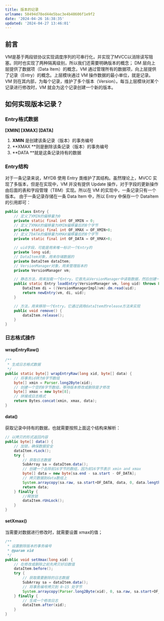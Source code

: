 ```yaml
---
title: 版本的记录
urlname: 58494d78ed44e5bac3e4b48606f1e9f2
date: '2024-04-26 16:38:35'
updated: '2024-04-27 13:46:01'
---
```

## 前言
VM是基于两段锁协议实现调度序列的可串行化，并实现了MVCC以消除读写阻塞。同时也实现了两种隔离级别，所以我们还需要明确版本的概念；
DM 层向上层提供了数据项（Data Item）的概念，VM 通过管理所有的数据项，向上层提供了记录（Entry）的概念。上层模块通过 VM 操作数据的最小单位，就是记录。VM 则在其内部，为每个记录，维护了多个版本（Version）。每当上层模块对某个记录进行修改时，VM 就会为这个记录创建一个新的版本。
## 如何实现版本记录？
### Entry格式数据
**[XMIN]	[XMAX]	[DATA]**

1. **XMIN** 是创建该条记录（版本）的事务编号
2. **XMAX **则是删除该条记录（版本）的事务编号
3. **DATA **就是这条记录持有的数据
### Entry结构
对于一条记录来说，MYDB 使用 Entry 类维护了其结构。虽然理论上，MVCC 实现了多版本，但是在实现中，VM 并没有提供 Update 操作，对于字段的更新操作由后面的表和字段管理（TBM）实现。所以在 VM 的实现中，一条记录只有一个版本。	由于一条记录存储在一条 Data Item 中，所以 Entry 中保存一个 DataItem 的引用即可：
```java
public class Entry {
    // 定义了XMIN的偏移量为0
    private static final int OF_XMIN = 0;
    // 定义了XMAX的偏移量为XMIN偏移量后的8个字节
    private static final int OF_XMAX = OF_XMIN+8;
    // 定义了DATA的偏移量为XMAX偏移量后的8个字节
    private static final int OF_DATA = OF_XMAX+8;

    // uid字段，可能是用来唯一标识一个Entry的
    private long uid;
    // DataItem对象，用来存储数据的
    private DataItem dataItem;
    // VersionManager对象，用来管理版本的
    private VersionManager vm;

    // 静态方法，用来加载一个Entry。它首先从VersionManager中读取数据，然后创建一个新的Entry
    public static Entry loadEntry(VersionManager vm, long uid) throws Exception {
        DataItem di = ((VersionManagerImpl)vm).dm.read(uid);
        return newEntry(vm, di, uid);
    }

    // 方法，用来移除一个Entry。它通过调用dataItem的release方法来实现
    public void remove() {
        dataItem.release();
    }
}
```
### 日志格式操作
#### wrapEntryRaw()
```java
/**
 * 生成日志格式数据
 */
public static byte[] wrapEntryRaw(long xid, byte[] data) {
    // 将事务id转为8字节数组
    byte[] xmin = Parser.long2Byte(xid);
    // 创建一个空的8字节数组，等待版本修改或删除是才修改
    byte[] xmax = new byte[8];
    // 拼接成日志格式
    return Bytes.concat(xmin, xmax, data);
}
```
#### data()
获取记录中持有的数据，也就需要按照上面这个结构来解析：
```java
// 以拷贝的形式返回内容
public byte[] data() {
    // 加锁，确保数据安全
    dataItem.rLock();
    try {
        // 获取日志数据
        SubArray sa = dataItem.data();
        // 创建一个去除前16字节的数组，因为前16字节表示 xmin and xmax
        byte[] data = new byte[sa.end - sa.start - OF_DATA];
        // 拷贝数据到data数组上
        System.arraycopy(sa.raw, sa.start+OF_DATA, data, 0, data.length);
        return data;
    } finally {
        //释放锁
        dataItem.rUnLock();
    }
}
```
#### setXmax()
当需要对数据进行修改时，就需要设置 xmax的值；
```java
/**
 * 设置删除版本的事务编号
 * @param xid
 */
public void setXmax(long xid) {
    // 在修改或删除之前先拷贝好旧数值
    dataItem.before();
    try {
        // 获取需要删除的日志数据
        SubArray sa = dataItem.data();
        // 将事务编号拷贝到 8~15 处字节
        System.arraycopy(Parser.long2Byte(xid), 0, sa.raw, sa.start+OF_XMAX, 8);
    } finally {
        // 生成一个修改日志
        dataItem.after(xid);
    }
}
```
